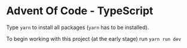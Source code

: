 # Advent Of Code - TypeScript

Type `yarn` to install all packages (`yarn` has to be installed).

To begin working with this project (at the early stage) run `yarn run dev`
